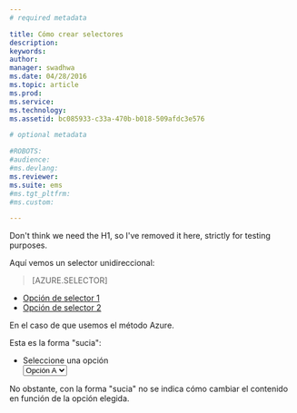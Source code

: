 ```yaml
---
# required metadata

title: Cómo crear selectores
description:
keywords:
author: 
manager: swadhwa
ms.date: 04/28/2016
ms.topic: article
ms.prod:
ms.service:
ms.technology:
ms.assetid: bc085933-c33a-470b-b018-509afdc3e576

# optional metadata

#ROBOTS:
#audience:
#ms.devlang:
ms.reviewer: 
ms.suite: ems
#ms.tgt_pltfrm:
#ms.custom:

---
```


Don't think we need the H1, so I've removed it here, strictly for testing purposes.

Aquí vemos un selector unidireccional:

> [AZURE.SELECTOR]
- [Opción de selector 1](lp-selector1.md)
- [Opción de selector 2](lp-selector2.md)

En el caso de que usemos el método Azure.

Esta es la forma "sucia":
<ul class="document-ui">
  <li>
    <div class="dropdown-container">
      <label for="dropdown">Seleccione una opción</label>
      <div class="dropdown">
        <select>
          <option value="option-a">Opción A</option>
          <option value="option-b">Opción B</option>
        </select>
      </div>
</li>
</ul>

No obstante, con la forma "sucia" no se indica cómo cambiar el contenido en función de la opción elegida.

<!--HONumber=Apr16_HO2-->


